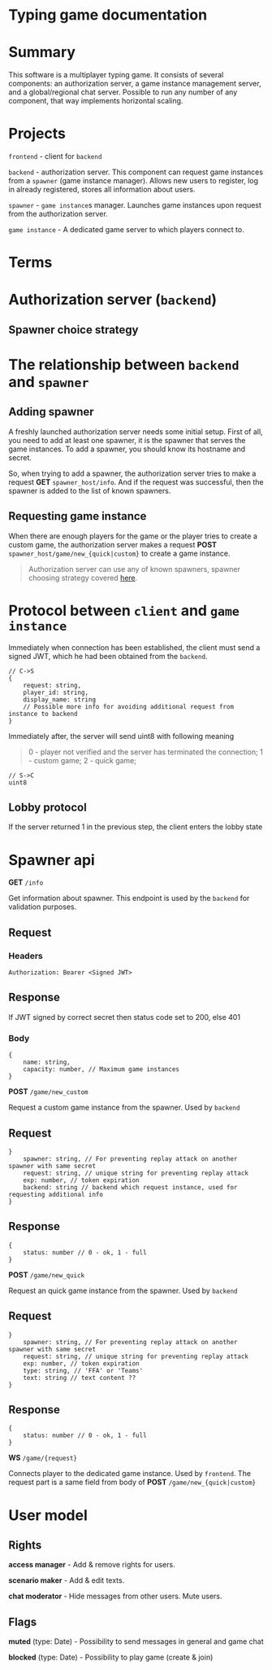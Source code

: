 
# Typing game documentation

# Summary

This software is a multiplayer typing game. It consists of several components: an authorization server, a game instance management server, and a global/regional chat server. Possible to run any number of any component, that way implements horizontal scaling.

# Projects

`frontend` - client for `backend`

`backend` - authorization server. This component can request game instances from a `spawner` (game instance manager). Allows new users to register, log in already registered, stores all information about users.

`spawner` - `game instance`s manager. Launches game instances upon request from the authorization server.

`game instance` - A dedicated game server to which players connect to.

# Terms

# Authorization server (`backend`)

## Spawner choice strategy



# The relationship between `backend` and `spawner`

## Adding spawner

A freshly launched authorization server needs some initial setup. First of all, you need to add at least one spawner, it is the spawner that serves the game instances. To add a spawner, you should know its hostname and secret.

So, when trying to add a spawner, the authorization server tries to make a request **GET** `spawner_host/info`. And if the request was successful, then the spawner is added to the list of known spawners.

## Requesting game instance

When there are enough players for the game or the player tries to create a custom game, the authorization server makes a request **POST** `spawner_host/game/new_{quick|custom}` to create a game instance.

>Authorization server can use any of known spawners, spawner choosing strategy covered [here](#spawner-choice-strategy).

# Protocol between `client` and `game instance`

Immediately when connection has been established, the client must send a signed JWT, which he had been obtained from the `backend`.

```
// C->S
{
    request: string,
    player_id: string,
    display_name: string
    // Possible more info for avoiding additional request from instance to backend
}
```

Immediately after, the server will send uint8 with following meaning 

>0 - player not verified and the server has terminated the connection; 1 - custom game; 2 - quick game;

```
// S->C
uint8
``` 

## Lobby protocol

If the server returned 1 in the previous step, the client enters the lobby state

# Spawner api

**GET** `/info`

Get information about spawner. This endpoint is used by the `backend` for validation purposes.

## Request

### Headers
```
Authorization: Bearer <Signed JWT>
```

## Response

If JWT signed by correct secret then status code set to 200, else 401

### Body
```
{
    name: string,
    capacity: number, // Maximum game instances
}
```

**POST** `/game/new_custom`

Request a custom game instance from the spawner. Used by `backend`

## Request

```
}
    spawner: string, // For preventing replay attack on another spawner with same secret
    request: string, // unique string for preventing replay attack
    exp: number, // token expiration
    backend: string // backend which request instance, used for requesting additional info
}
```

## Response

```
{
    status: number // 0 - ok, 1 - full
}
```

**POST** `/game/new_quick`

Request an quick game instance from the spawner. Used by `backend`

## Request

```
}
    spawner: string, // For preventing replay attack on another spawner with same secret
    request: string, // unique string for preventing replay attack
    exp: number, // token expiration
    type: string, // 'FFA' or 'Teams'
    text: string // text content ??
}
```

## Response

```
{
    status: number // 0 - ok, 1 - full
}
```

**WS** `/game/{request}`

Connects player to the dedicated game instance. Used by `frontend`. The request part is a same field from body of **POST** `/game/new_{quick|custom}`



# User model

## Rights

**access manager** - Add & remove rights for users.

**scenario maker** - Add & edit texts.

**chat moderator** - Hide messages from other users. Mute users.

## Flags

**muted** (type: Date) - Possibility to send messages in general and game chat

**blocked** (type: Date) - Possibility to play game (create & join)